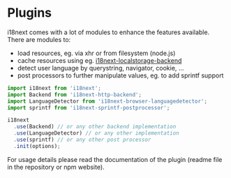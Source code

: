 # Plugins

i18next comes with a lot of modules to enhance the features available. There are modules to:

* load resources, eg. via xhr or from filesystem \(node.js\)
* cache resources using eg. [i18next-localstorage-backend](https://github.com/i18next/i18next-localstorage-backend)
* detect user language by querystring, navigator, cookie, …
* post processors to further manipulate values, eg. to add sprintf support

```javascript
import i18next from 'i18next';
import Backend from 'i18next-http-backend';
import LanguageDetector from 'i18next-browser-languagedetector';
import sprintf from 'i18next-sprintf-postprocessor';

i18next
  .use(Backend) // or any other backend implementation
  .use(LanguageDetector) // or any other implementation
  .use(sprintf) // or any other post processor
  .init(options);
```

For usage details please read the documentation of the plugin \(readme file in the repository or npm website\).

